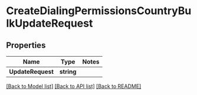 # CreateDialingPermissionsCountryBulkUpdateRequest

## Properties
Name | Type | Notes
------------ | ------------- | -------------
**UpdateRequest** | **string** | 

[[Back to Model list]](../README.md#documentation-for-models) [[Back to API list]](../README.md#documentation-for-api-endpoints) [[Back to README]](../README.md)


